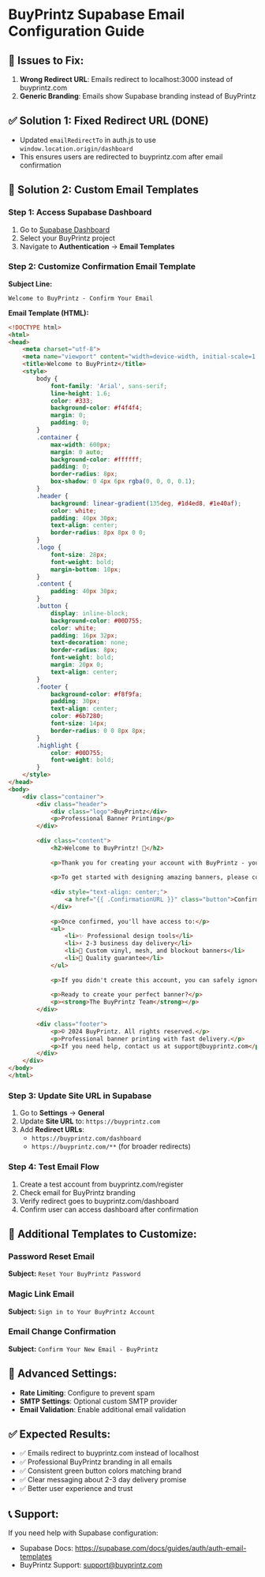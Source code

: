 # BuyPrintz Supabase Email Configuration Guide

## 🎯 Issues to Fix:
1. **Wrong Redirect URL**: Emails redirect to localhost:3000 instead of buyprintz.com
2. **Generic Branding**: Emails show Supabase branding instead of BuyPrintz

## ✅ Solution 1: Fixed Redirect URL (DONE)
- Updated `emailRedirectTo` in auth.js to use `window.location.origin/dashboard`
- This ensures users are redirected to buyprintz.com after email confirmation

## 🎨 Solution 2: Custom Email Templates

### Step 1: Access Supabase Dashboard
1. Go to [Supabase Dashboard](https://supabase.com/dashboard)
2. Select your BuyPrintz project
3. Navigate to **Authentication** → **Email Templates**

### Step 2: Customize Confirmation Email Template

**Subject Line:**
```
Welcome to BuyPrintz - Confirm Your Email
```

**Email Template (HTML):**
```html
<!DOCTYPE html>
<html>
<head>
    <meta charset="utf-8">
    <meta name="viewport" content="width=device-width, initial-scale=1.0">
    <title>Welcome to BuyPrintz</title>
    <style>
        body {
            font-family: 'Arial', sans-serif;
            line-height: 1.6;
            color: #333;
            background-color: #f4f4f4;
            margin: 0;
            padding: 0;
        }
        .container {
            max-width: 600px;
            margin: 0 auto;
            background-color: #ffffff;
            padding: 0;
            border-radius: 8px;
            box-shadow: 0 4px 6px rgba(0, 0, 0, 0.1);
        }
        .header {
            background: linear-gradient(135deg, #1d4ed8, #1e40af);
            color: white;
            padding: 40px 30px;
            text-align: center;
            border-radius: 8px 8px 0 0;
        }
        .logo {
            font-size: 28px;
            font-weight: bold;
            margin-bottom: 10px;
        }
        .content {
            padding: 40px 30px;
        }
        .button {
            display: inline-block;
            background-color: #00D755;
            color: white;
            padding: 16px 32px;
            text-decoration: none;
            border-radius: 8px;
            font-weight: bold;
            margin: 20px 0;
            text-align: center;
        }
        .footer {
            background-color: #f8f9fa;
            padding: 30px;
            text-align: center;
            color: #6b7280;
            font-size: 14px;
            border-radius: 0 0 8px 8px;
        }
        .highlight {
            color: #00D755;
            font-weight: bold;
        }
    </style>
</head>
<body>
    <div class="container">
        <div class="header">
            <div class="logo">BuyPrintz</div>
            <p>Professional Banner Printing</p>
        </div>
        
        <div class="content">
            <h2>Welcome to BuyPrintz! 🎉</h2>
            
            <p>Thank you for creating your account with BuyPrintz - your go-to platform for professional banner printing with <span class="highlight">lightning-fast 2-3 business day delivery</span>.</p>
            
            <p>To get started with designing amazing banners, please confirm your email address by clicking the button below:</p>
            
            <div style="text-align: center;">
                <a href="{{ .ConfirmationURL }}" class="button">Confirm Email & Start Designing</a>
            </div>
            
            <p>Once confirmed, you'll have access to:</p>
            <ul>
                <li>✨ Professional design tools</li>
                <li>⚡ 2-3 business day delivery</li>
                <li>🎯 Custom vinyl, mesh, and blockout banners</li>
                <li>💯 Quality guarantee</li>
            </ul>
            
            <p>If you didn't create this account, you can safely ignore this email.</p>
            
            <p>Ready to create your perfect banner?</p>
            <p><strong>The BuyPrintz Team</strong></p>
        </div>
        
        <div class="footer">
            <p>© 2024 BuyPrintz. All rights reserved.</p>
            <p>Professional banner printing with fast delivery.</p>
            <p>If you need help, contact us at support@buyprintz.com</p>
        </div>
    </div>
</body>
</html>
```

### Step 3: Update Site URL in Supabase
1. Go to **Settings** → **General**
2. Update **Site URL** to: `https://buyprintz.com`
3. Add **Redirect URLs**:
   - `https://buyprintz.com/dashboard`
   - `https://buyprintz.com/**` (for broader redirects)

### Step 4: Test Email Flow
1. Create a test account from buyprintz.com/register
2. Check email for BuyPrintz branding
3. Verify redirect goes to buyprintz.com/dashboard
4. Confirm user can access dashboard after confirmation

## 🎨 Additional Templates to Customize:

### Password Reset Email
**Subject:** `Reset Your BuyPrintz Password`

### Magic Link Email  
**Subject:** `Sign in to Your BuyPrintz Account`

### Email Change Confirmation
**Subject:** `Confirm Your New Email - BuyPrintz`

## 🔧 Advanced Settings:
- **Rate Limiting**: Configure to prevent spam
- **SMTP Settings**: Optional custom SMTP provider
- **Email Validation**: Enable additional email validation

## ✅ Expected Results:
- ✅ Emails redirect to buyprintz.com instead of localhost
- ✅ Professional BuyPrintz branding in all emails
- ✅ Consistent green button colors matching brand
- ✅ Clear messaging about 2-3 day delivery promise
- ✅ Better user experience and trust

## 📞 Support:
If you need help with Supabase configuration:
- Supabase Docs: https://supabase.com/docs/guides/auth/auth-email-templates
- BuyPrintz Support: support@buyprintz.com
